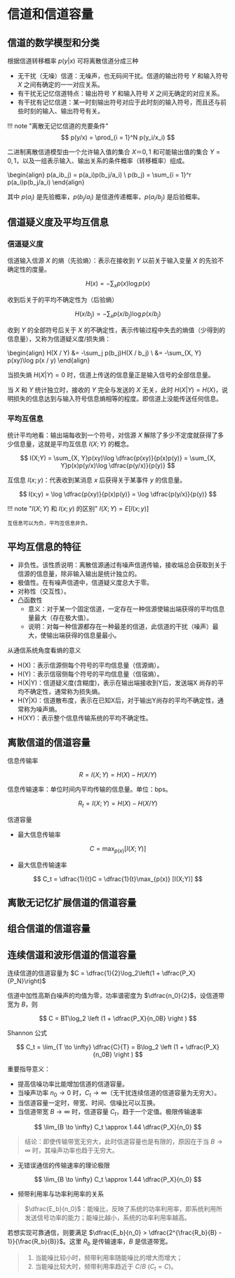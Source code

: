 # 信道和信道容量

## 信道的数学模型和分类

根据信道转移概率 $p(y|x)$ 可将离散信道分成三种

- 无干扰（无噪）信道：无噪声，也无码间干扰。信道的输出符号 $Y$ 和输入符号 $X$ 之间有确定的一一对应关系。
- 有干扰无记忆信道特点：输出符号 $Y$ 和输入符号 $X$ 之间无确定的对应关系。
- 有干扰有记忆信道：某一时刻输出符号对应于此时刻的输入符号，而且还与前些时刻的输入、输出符号有关。

!!! note "离散无记忆信道的充要条件"
    $$
        p(y/x) = \prod_{i = 1}^N p(y_i/x_i)
    $$

二进制离散信道模型由一个允许输入值的集合 $X＝{0,1}$ 和可能输出值的集合 $Y={0,1}$，以及一组表示输入、输出关系的条件概率（转移概率）组成。

\begin{align}
p(a_ib_j) = p(a_i)p(b_j/a_i) \\
p(b_j) = \sum_{i = 1}^r p(a_i)p(b_j/a_i)
\end{align}

其中 $p(a_i)$ 是先验概率，$p(b_j/a_i)$ 是信道传递概率，$p(a_i/b_j)$ 是后验概率。

## 信道疑义度及平均互信息

### 信道疑义度

信道输入信源 $X$ 的熵（先验熵）：表示在接收到 $Y$ 以前关于输入变量 $X$ 的先验不确定性的度量。

$$
    H(x) = -\sum_x p(x)\log p(x)
$$

收到后关于的平均不确定性为（后验熵） 

$$
    H(x / b_j) = -\sum_x p(x / b_j)\log p(x / b_j)
$$

收到 $Y$ 的全部符号后关于 $X$ 的不确定性，表示传输过程中失去的熵值（少得到的信息量），又称为信道疑义度/损失熵：

\begin{align}
    H(X / Y) &= -\sum_j p(b_j)H(X / b_j) \\
             &= -\sum_{X, Y} p(xy)\log p(x / y)
\end{align}

当损失熵 $H(X|Y)=0$ 时，信道上传送的信息量正是输入信号的全部信息量。

当 $X$ 和 $Y$ 统计独立时，接收的 $Y$ 完全与发送的 $X$ 无关，此时 $H(X|Y)=H(X)$，说明损失的信息达到与输入符号信息熵相等的程度。即信道上没能传送任何信息。

### 平均互信息

统计平均地看：输出端每收到一个符号，对信源 $X$ 解除了多少不定度就获得了多少信息量，这就是平均互信息 $I(X;Y)$ 的概念。

$$ 
    I(X;Y) = \sum_{X, Y}p(xy)\log \dfrac{p(xy)}{p(x)p(y)} = \sum_{X, Y}p(x)p(y/x)\log \dfrac{p(y/x)}{p(y)}
$$

互信息 $I(x;y)$：代表收到某消息 $x$ 后获得关于某事件 $y$ 的信息量。

$$ 
    I(x;y) = \log \dfrac{p(xy)}{p(x)p(y)} = \log \dfrac{p(y/x)}{p(y)}
$$

!!! note "$I(X;Y)$ 和 $I(x;y)$ 的区别"
    $I(X;Y) = E[I(x;y)]$

    互信息可以为负，平均互信息非负。

## 平均互信息的特征

- 非负性。该性质说明：离散信源通过有噪声信道传输，接收端总会获取到关于信源的信息量，除非输入输出是统计独立的。
- 极值性。在有噪声信道中，信道疑义度总大于零。
- 对称性（交互性）。
- 凸函数性
    - 意义：对于某一个固定信道，一定存在一种信源使输出端获得的平均信息量最大（存在极大值）。
    - 说明：对每一种信源都存在一种最差的信道，此信道的干扰（噪声）最大，使输出端获得的信息量最小。


从通信系统角度看熵的意义

- H(X)：表示信源侧每个符号的平均信息量（信源熵）。
- H(Y)：表示信宿侧每个符号的平均信息量（信宿熵）。
- H(X|Y)：信道疑义度(含糊度)，表示在输出端接收到Y后，发送端X 尚存的平均不确定性，通常称为损失熵。
- H(Y|X)：信道散布度，表示在已知X后，对于输出Y尚存的平均不确定性，通常称为噪声熵。
- H(XY)：表示整个信息传输系统的平均不确定性。

## 离散信道的信道容量

信息传输率

$$
    R = I(X;Y) = H(X) - H(X/Y) 
$$

信息传输速率：单位时间内平均传输的信息量。单位：bps。

$$
    R_t = I(X;Y) = H(X) - H(X/Y) 
$$

信道容量

- 最大信息传输率

$$
    C = \max_{p(x)} [I(X;Y)] 
$$

- 最大信息传输速率

$$
    C_t = \dfrac{1}{t}C = \dfrac{1}{t}\max_{p(x)} [I(X;Y)]  
$$

## 离散无记忆扩展信道的信道容量



## 组合信道的信道容量


## 连续信道和波形信道的信道容量

连续信道的信道容量为 $C = \dfrac{1}{2}\log_2\left(1 + \dfrac{P_X}{P_N}\right)$

信道中加性高斯白噪声的均值为零，功率谱密度为 $\dfrac{n_0}{2}$，设信道带宽为 $B$，则 

$$
    C = BT\log_2 \left (1 + \dfrac{P_X}{n_0B} \right )
$$

Shannon 公式

$$
    C_t = \lim_{T \to \infty} \dfrac{C}{T} = B\log_2 \left (1 + \dfrac{P_X}{n_0B} \right )
$$

重要指导意义：

- 提高信噪功率比能增加信道的信道容量。
- 当噪声功率 $n_0 \to 0$ 时，$C_t \to \infty$（无干扰连续信道的信道容量为无穷大）。
- 当信道容量一定时，带宽、时间、信噪比可以互换。
- 当信道带宽 $B \to \infty$ 时，信道容量 $C_t$，趋于一个定值。极限传输速率 

$$
    \lim_{B \to \infty} C_t \approx 1.44 \dfrac{P_X}{n_0}
$$

> 结论：即使传输带宽无穷大，此时信道容量也是有限的，原因在于当 $B \to \infty$ 时，其噪声功率也趋于无穷大。

- 无错误通信的传输速率的理论极限

$$
    \lim_{B \to \infty} C_t \approx 1.44 \dfrac{P_X}{n_0}
$$

- 频带利用率与功率利用率的关系

> $\dfrac{E_b}{n_0}$：能噪比，反映了系统的功率利用率，即系统利用所发送信号功率的能力；能噪比越小，系统的功率利用率越高。

若想实现可靠通信，则要满足 $\dfrac{E_b}{n_0} > \dfrac{2^{\frac{R_b}{B} - 1}}{\frac{R_b}{B}}$。这里 $R_b$ 是传输速率，$B$ 是信道带宽。

> 1. 当能噪比较小时，频带利用率随能噪比的增大而增大；
> 2. 当能噪比较大时，频带利用率趋近于 $C/B$ ($C_t = C$)。
